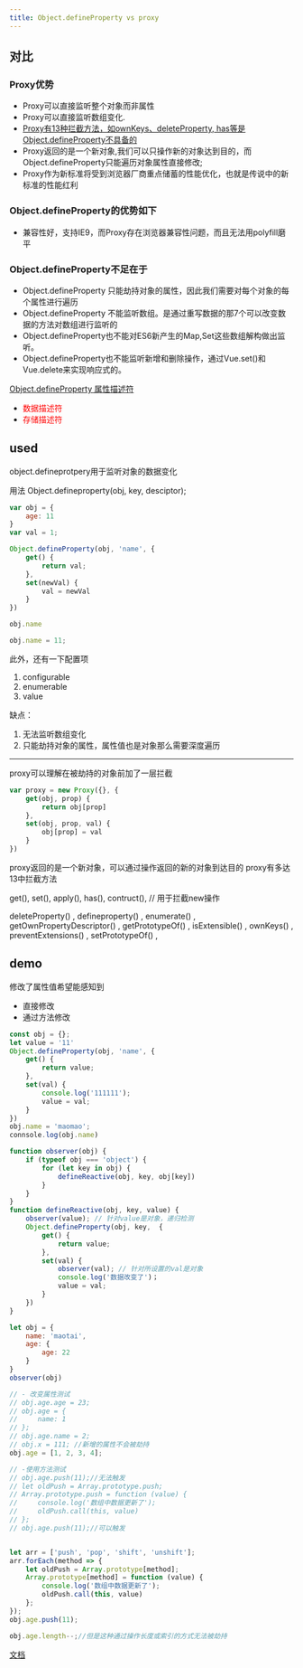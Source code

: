 ```yaml
---
title: Object.defineProperty vs proxy
---
```


## 对比

### Proxy优势
+ Proxy可以直接监听整个对象而非属性
+ Proxy可以直接监听数组变化.
+ [Proxy有13种拦截方法，如ownKeys、deleteProperty, has等是Object.defineProperty不具备的](https://developer.mozilla.org/zh-CN/docs/Web/JavaScript/Reference/Global_Objects/Proxy/Proxy/apply)
+ Proxy返回的是一个新对象,我们可以只操作新的对象达到目的，而Object.defineProperty只能遍历对象属性直接修改;
+ Proxy作为新标准将受到浏览器厂商重点储蓄的性能优化，也就是传说中的新标准的性能红利

### Object.defineProperty的优势如下

+ 兼容性好，支持IE9，而Proxy存在浏览器兼容性问题，而且无法用polyfill磨平

### Object.defineProperty不足在于

+ Object.defineProperty 只能劫持对象的属性，因此我们需要对每个对象的每个属性进行遍历
+ Object.defineProperty 不能监听数组。是通过重写数据的那7个可以改变数据的方法对数组进行监听的
+ Object.defineProperty也不能对ES6新产生的Map,Set这些数组解构做出监听。
+ Object.defineProperty也不能监听新增和删除操作，通过Vue.set()和Vue.delete来实现响应式的。

[Object.defineProperty 属性描述符](/front-end/JavaScript/object-constructor-methods-property.html#object-defineproperty)
- <span style="color: red">数据描述符</span>
- <span style="color: red">存储描述符</span>
## used

object.defineprotpery用于监听对象的数据变化

用法 Object.defineproperty(obj, key, desciptor);

```js
var obj = {
    age: 11
}
var val = 1;

Object.defineProperty(obj, 'name', {
    get() {
        return val;
    },
    set(newVal) {
        val = newVal
    }
})

obj.name 

obj.name = 11;
```

此外，还有一下配置项

1. configurable
2. enumerable
3. value

缺点：

1. 无法监听数组变化
2. 只能劫持对象的属性，属性值也是对象那么需要深度遍历

--- 

proxy可以理解在被劫持的对象前加了一层拦截

```js
var proxy = new Proxy({}, {
    get(obj, prop) {
        return obj[prop]
    },
    set(obj, prop, val) {
        obj[prop] = val
    }
})
```

proxy返回的是一个新对象，可以通过操作返回的新的对象到达目的
proxy有多达13中拦截方法

get(), set(), apply(), has(), contruct(), // 用于拦截new操作

deleteProperty() , defineproperty() , enumerate() , getOwnPropertyDescriptor() ,
getPrototypeOf() , isExtensible() , ownKeys() , preventExtensions() , setPrototypeOf() , 

## demo 
修改了属性值希望能感知到
- 直接修改
- 通过方法修改
```js
const obj = {};
let value = '11'
Object.defineProperty(obj, 'name', {
    get() {
        return value;
    },
    set(val) {
        console.log('111111');
        value = val;
    }
})
obj.name = 'maomao';
connsole.log(obj.name)
```

```js
function observer(obj) {
    if (typeof obj === 'object') {
        for (let key in obj) {
            defineReactive(obj, key, obj[key])
        }
    }
}
function defineReactive(obj, key, value) {
    observer(value); // 针对value是对象，递归检测
    Object.defineProperty(obj, key,  {
        get() {
            return value;
        },
        set(val) {
            observer(val); // 针对所设置的val是对象
            console.log('数据改变了')；
            value = val;
        }
    })
}

let obj = {
    name: 'maotai',
    age: {
        age: 22
    }
}
observer(obj)

// - 改变属性测试
// obj.age.age = 23;
// obj.age = {
//     name: 1
// };
// obj.age.name = 2;
// obj.x = 111; //新增的属性不会被劫持
obj.age = [1, 2, 3, 4];
```
```js
// -使用方法测试
// obj.age.push(11);//无法触发
// let oldPush = Array.prototype.push;
// Array.prototype.push = function (value) {
//     console.log('数组中数据更新了');
//     oldPush.call(this, value)
// };
// obj.age.push(11);//可以触发


let arr = ['push', 'pop', 'shift', 'unshift'];
arr.forEach(method => {
    let oldPush = Array.prototype[method];
    Array.prototype[method] = function (value) {
        console.log('数组中数据更新了');
        oldPush.call(this, value)
    };
});
obj.age.push(11);

obj.age.length--;//但是这种通过操作长度或索引的方式无法被劫持
```

[文档](https://www.jianshu.com/p/8fe1382ba135)


